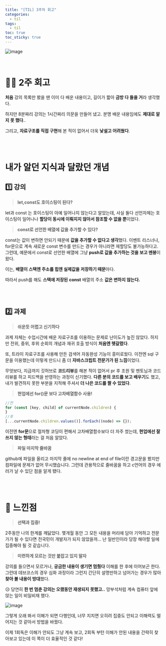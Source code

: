 ```yaml
---
title: "[TIL] 3주차 회고"
categories:
  - til
tags:
  - til
toc: true
toc_sticky: true
---
```


![image](https://user-images.githubusercontent.com/79133602/161557696-fe3b688d-f6d2-4073-a18f-8d57377acaa7.png)

<br/>

# 🤦‍♀️ 2주 회고

**처음** 강의 목록만 봤을 땐 이미 다 배운 내용이고, 길이가 짧아 **금방 다 들을 거**라 생각했다.

하지만 8분짜리 강의는 1시간짜리 의문을 만들어 냈고. 분명 배운 내용임에도 **제대로 알지 못 했다**..

그리고, **자료구조를 직접 구현**해 본 적이 없어서 더욱 **낯설고 어려웠다**.

<br/><br/>

# 내가 알던 지식과 달랐던 개념

## 1️⃣ 강의

> **let,const도 호이스팅이 된다?**

let과 const 는 호이스팅이 아예 일어나지 않는다고 알았는데, 사실 둘다 선언자체는 호이스팅이 일어나나 **할당이 동시에 이뤄지지 않아서 참조할 수 없을 뿐**이었다.

> **const로 선언한 배열에 값을 추가할 수 있다?**

const는 값이 변하면 안되기 때문에 **값을 추가할 수 없다고 생각**했다. 이벤트 리스너나, for문으로 계속 새로운 const 변수를 만드는 경우가 아니라면 재할당도 불가능하다고. 그런데, 예문에서 const로 선언한 배열에 그냥 **push로 값을 추가하는 것을 보고 멘붕**이 왔다.

이는, **배열이 스택엔 주소를 힙엔 실제값을 저장하기 때문**아다.

따라서 push를 해도 **스택에 저장된** **const** 배열의 주소 **값은 변하지 않는다.**

<br/><br/>

## 2️⃣ 과제

> **쉬운듯 어렵고 신기하다**

과제 자체는 수업시간에 배운 자료구조를 이용하는 문제로 난이도가 높진 않았다. 하지만 전위, 중위, 후위 순회의 개념과 재귀 호출 방식이 **처음엔 헷갈렸다**.

또, 트라이 자료구조를 사용해 만든 검색어 자동완성 기능이 흥미로웠다. 이전엔 sql 구문을 이용했는데 이렇게 만드니 좀 더 **자바스크립트 전문가가 된 느낌**이었다.

무엇보다, 지금까지 깃허브로 **코드리뷰**를 해본 적이 없어서 pr 후 조원 및 멘토님과 코드리뷰를 하고 피드백을 반영하는 과정이 신기했다. **다른 분의 코드를 보고 배우기**도 했고, 내가 발견하지 못한 부분을 지적해 주셔서 **더 나은 코드를 짤 수 있었다**.

> **현업에선 for()문 보다 고차배열함수 사용!**

```jsx
//전
for (const [key, child] of currentNode.children) {
}
//후
[...currentNode.children.values()].forEach((node) => {});
```

이전엔 **for문**으로 절차형 코딩이 편해서 고차배열함수보다 더 자주 썼는데, **현업에선 잘 쓰지 않는 형태**라는 걸 처음 알았다.

> **파일 마지막 줄바꿈**

github에 파일을 올리고 마지막 줄에 no newline at end of file이란 경고문을 봤지만 컴파일에 문제가 없어 무시했습니다. 그런데 관용적으로 줄바꿈을 하고 c언어의 경우 에러가 날 수 있단 점을 알게 됐다.

<br/><br/>

# 🤔 느낀점

> **선택과 집중!**

2주동안 나의 한계를 깨닳았다. 몇개월 동안 그 모든 내용을 머리에 담아 기억하고 전문가가 될 수 있다면 전국민이 개발자가 되지 않았을까... 난 일반인이라 당장 해야할 일에 집중해야 될 것 같습니다.

> **미련하게 모르는 것만 붙잡고 있지 말자**

강의를 들으면서 모르거나, **궁금한 내용이 생기면 멈췄다** 이해를 한 후에 이어보곤 한다. 그런데 데브코스의 경우 심화 과정이라 그런지 간단히 설명만하고 넘어가는 경우가 많아 **찾아 볼 내용이 방대**했다.

😥 당연히 **한 번 멈춘 강의는 오랬동안 재생되지 못했고..** 망부석처럼 계속 컴퓨터 앞에 앉는 일이 비일비재 했다.

![image](https://user-images.githubusercontent.com/79133602/166138415-15d1805d-e60f-4157-b528-aaadca5a88c1.png)

그렇게 오래 봐서 이해가 되면 다행인데, 너무 지치면 오히려 집중도 안되고 이해력도 떨어지는 것 같아서 방법을 바꿨다.

이제 1회독은 이해가 안되도 그냥 계속 보고, 2회독 부턴 이해가 안된 내용을 간략히 찾아보고 있는데 이 쪽이 더 효율적인 것 같다!
